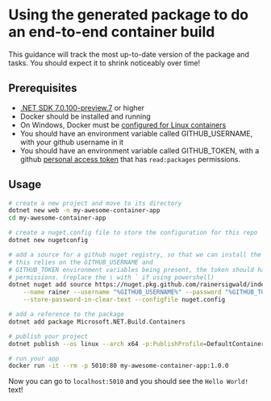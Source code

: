 # Using the generated package to do an end-to-end container build

This guidance will track the most up-to-date version of the package and tasks.
You should expect it to shrink noticeably over time!

## Prerequisites

* [.NET SDK 7.0.100-preview.7](https://dotnet.microsoft.com/download/dotnet/7.0) or higher
* Docker should be installed and running
* On Windows, Docker must be [configured for Linux containers](https://docs.microsoft.com/virtualization/windowscontainers/quick-start/quick-start-windows-10-linux)
* You should have an environment variable called GITHUB_USERNAME, with your github username in it
* You should have an environment variable called GITHUB_TOKEN, with a github [personal access token](https://docs.github.com/en/authentication/keeping-your-account-and-data-secure/creating-a-personal-access-token) that has `read:packages` permissions.


## Usage

```bash
# create a new project and move to its directory
dotnet new web -n my-awesome-container-app
cd my-awesome-container-app

# create a nuget.config file to store the configuration for this repo
dotnet new nugetconfig

# add a source for a github nuget registry, so that we can install the package.
# this relies on the GITHUB_USERNAME and
# GITHUB_TOKEN environment variables being present, the token should have 'read:packages'
# permissions. (replace the \ with ` if using powershell)
dotnet nuget add source https://nuget.pkg.github.com/rainersigwald/index.json \
    --name rainer --username "%GITHUB_USERNAME%" --password "%GITHUB_TOKEN%" \
    --store-password-in-clear-text --configfile nuget.config

# add a reference to the package
dotnet add package Microsoft.NET.Build.Containers

# publish your project
dotnet publish --os linux --arch x64 -p:PublishProfile=DefaultContainer

# run your app
docker run -it --rm -p 5010:80 my-awesome-container-app:1.0.0
```

Now you can go to `localhost:5010` and you should see the `Hello World!` text!

